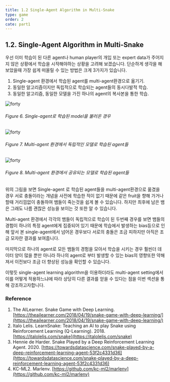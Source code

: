 ```yaml
---
title: 1.2 Single-Agent Algorithm in Multi-Snake
type: game
order: 2
cate: part1
---
```


## 1.2.  Single-Agent Algorithm in Multi-Snake

우선 이미 학습이 된 다른 agent나 human player의 개입 또는 expert data가 주어지지 않은 상황에서 학습을 시작해야하는 상황을 고려해 보겠습니다. 단순하게 생각을 해 보았을때 가장 쉽게 떠올릴 수 있는 방법은 크게 3가지가 있습니다.

1. Single-agent 환경에서 학습된 agent를 multi-agent환경으로 옮기기.
2. 동일한 알고리즘이지만 독립적으로 학습되는 agent들의 동시다발적 학습.
3. 동일한 알고리즘, 동일한 모델을 가진 하나의 agent의 복사본을 통한 학습.

![forty](https://mas-tutorials.s3.ap-northeast-2.amazonaws.com/4_6.gif)
###### Figure 6. Single-agent로 학습된 model을 불러온 경우

![forty](https://mas-tutorials.s3.ap-northeast-2.amazonaws.com/4_7.gif)
###### Figure 7. Multi-agent 환경에서 독립적인 모델로 학습된 agent들

![forty](https://mas-tutorials.s3.ap-northeast-2.amazonaws.com/4_8.gif)
###### Figure 8. Multi-agent 환경에서 공유되는 모델로 학습된 agent들


위의 그림을 보면 Single-agent 로 학습된 agent들을 multi-agent환경으로 옮겼을 경우 서로 충돌이라는 개념을 사전에 학습한 적이 없기 때문에 같은 fruit을 향해 가거나 할때 거리낌없이 충돌하여 뱀들이 죽는것을 쉽게 볼 수 있습니다. 하지만 최후에 남은 뱀은 그래도 나름 괜찮은 성능을 보이는 것 또한 알 수 있습니다. 

Multi-agent 환경에서 각각의 뱀들이 독립적으로 학습이 된 두번째 경우를 보면 뱀들의 경험이 하나의 특정 agent에게 집중되어 있기 때문에 학습에서 발생하는 bias등으로 인해 앞서 본 single-agent에서 넘어온 경우보다 서로의 충돌은 조금 피하지만 아직은 조금 모자란 결과를 보여줍니다. 

마지막으로 하나의 agent로 모든 뱀들의 경험을 모아서 학습을 시키는 경우 훨씬더 데이터 양이 많을 뿐만 아니라 하나의 agent로 부터 발생할 수 있는 bias의 영향또한 약해져서 이전보다 조금 더 향상된 성능을 확인할 수 있습니다. 

이렇듯 single-agent learning algorithm을 이용하더라도 multi-agent setting에서 이를 어떻게 적용하느냐에 따라 상당히 다른 결과를 얻을 수 있다는 점을 이번 섹션을 통해 강조하고자합니다. 

### Reference

1. The AILearner. Snake Game with Deep Learning. [https://theailearner.com/2018/04/19/snake-game-with-deep-learning/](https://theailearner.com/2018/04/19/snake-game-with-deep-learning/)
2. Italo Lelis. LearnSnake: Teaching an AI to play Snake using Reinforcement Learning (Q-Learning). 2018. [https://italolelis.com/snake](https://italolelis.com/snake)
3. Hennie de Harder. Snake Played by a Deep Reinforcement Learning Agent. 2020. [https://towardsdatascience.com/snake-played-by-a-deep-reinforcement-learning-agent-53f2c4331d36](https://towardsdatascience.com/snake-played-by-a-deep-reinforcement-learning-agent-53f2c4331d36)
4. KC-ML2. Marlenv. [https://github.com/kc-ml2/marlenv](https://github.com/kc-ml2/marlenv)